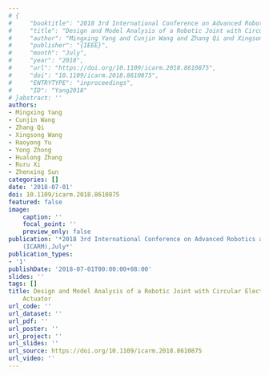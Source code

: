 ```yaml
---
# {
#     "booktitle": "2018 3rd International Conference on Advanced Robotics and Mechatronics ({ICARM})",
#     "title": "Design and Model Analysis of a Robotic Joint with Circular Electro-hydraulic Actuator",
#     "author": "Mingxing Yang and Cunjin Wang and Zhang Qi and Xingsong Wang and Haoyong Yu and Yong Zhong and Hualong Zhang and Ruru Xi and Zhenxing Sun",
#     "publisher": "{IEEE}",
#     "month": "July",
#     "year": "2018",
#     "url": "https://doi.org/10.1109/icarm.2018.8610875",
#     "doi": "10.1109/icarm.2018.8610875",
#     "ENTRYTYPE": "inproceedings",
#     "ID": "Yang2018"
# }abstract: ''
authors:
- Mingxing Yang
- Cunjin Wang
- Zhang Qi
- Xingsong Wang
- Haoyong Yu
- Yong Zhong
- Hualong Zhang
- Ruru Xi
- Zhenxing Sun
categories: []
date: '2018-07-01'
doi: 10.1109/icarm.2018.8610875
featured: false
image:
    caption: ''
    focal_point: ''
    preview_only: false
publication: '*2018 3rd International Conference on Advanced Robotics and Mechatronics
    (ICARM),July*'
publication_types:
- '1'
publishDate: '2018-07-01T00:00:00+08:00'
slides: ''
tags: []
title: Design and Model Analysis of a Robotic Joint with Circular Electro-hydraulic
    Actuator
url_code: ''
url_dataset: ''
url_pdf: ''
url_poster: ''
url_project: ''
url_slides: ''
url_source: https://doi.org/10.1109/icarm.2018.8610875
url_video: ''
---
```

